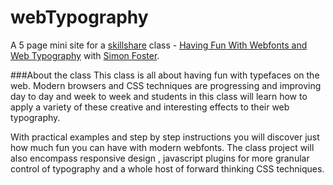 # webTypography

A 5 page mini site for a [skillshare](http://skl.sh/1NbPZZy) class - [Having Fun With Webfonts and Web Typography](http://skl.sh/1NbPZZy) with [Simon Foster](http://simonfosterdesign.com/home/).


###About the class
This class is all about having fun with typefaces on the web. Modern browsers and CSS techniques are progressing and improving day to day and week to week and students in this class will learn how to apply a variety of these creative and interesting effects to their web typography. 

With practical examples and step by step instructions you will discover just how much fun you can have with modern webfonts. The class project will also encompass responsive design , javascript plugins for more granular control of typography and a whole host of forward thinking CSS techniques.